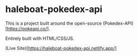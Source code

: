 # haleboat-pokedex-api

This is a project built around the open-source (Pokedex-API)[https://pokeapi.co/].

Entirely built with HTML/CSS/JS.

(Live Site)[https://haleboat-pokedex-api.netlify.app/]
